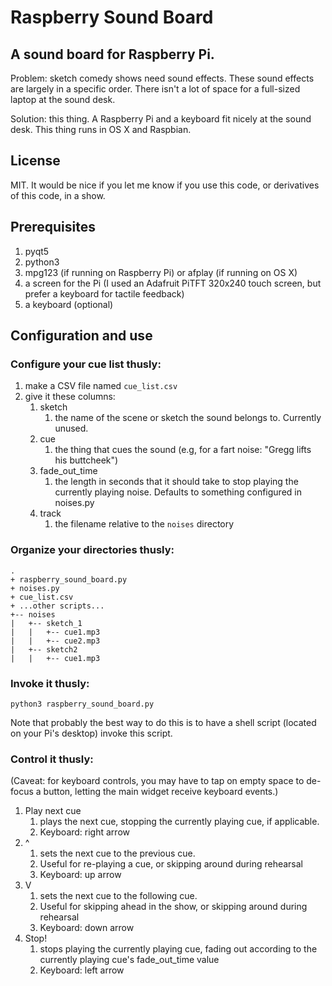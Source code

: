 # Raspberry Sound Board

## A sound board for Raspberry Pi.

Problem: sketch comedy shows need sound effects. These sound effects are largely in a specific order. There isn't a lot of space for a full-sized laptop at the sound desk. 

Solution: this thing. A Raspberry Pi and a keyboard fit nicely at the sound desk. This thing runs in OS X and Raspbian.

## License

MIT. It would be nice if you let me know if you use this code, or derivatives of this code, in a show.

## Prerequisites
1. pyqt5
1. python3
1. mpg123 (if running on Raspberry Pi) or afplay (if running on OS X)
1. a screen for the Pi (I used an Adafruit PiTFT 320x240 touch screen, but prefer a keyboard for tactile feedback)
1. a keyboard (optional)

## Configuration and use

### Configure your cue list thusly:
1. make a CSV file named `cue_list.csv`
1. give it these columns:
   1. sketch
      1. the name of the scene or sketch the sound belongs to. Currently unused.
   1. cue
      1. the thing that cues the sound (e.g, for a fart noise: "Gregg lifts his buttcheek")
   1. fade_out_time
      1. the length in seconds that it should take to stop playing the currently playing noise. Defaults to something configured in noises.py
   1. track  
      1. the filename relative to the `noises` directory

### Organize your directories thusly:
```
.
+ raspberry_sound_board.py
+ noises.py
+ cue_list.csv
+ ...other scripts...
+-- noises
|   +-- sketch_1
|   |   +-- cue1.mp3
|   |   +-- cue2.mp3
|   +-- sketch2
|   |   +-- cue1.mp3
```

### Invoke it thusly:
```
python3 raspberry_sound_board.py
```
Note that probably the best way to do this is to have a shell script (located on your Pi's desktop) invoke this script.

### Control it thusly:
(Caveat: for keyboard controls, you may have to tap on empty space to de-focus a button, letting the main widget receive keyboard events.)
1. Play next cue
   1. plays the next cue, stopping the currently playing cue, if applicable.
   1. Keyboard: right arrow
1. ^
   1. sets the next cue to the previous cue. 
   1. Useful for re-playing a cue, or skipping around during rehearsal
   1. Keyboard: up arrow
1. V
   1. sets the next cue to the following cue.
   1. Useful for skipping ahead in the show, or skipping around during rehearsal
   1. Keyboard: down arrow
1. Stop!
   1. stops playing the currently playing cue, fading out according to the currently playing cue's fade_out_time value
   1. Keyboard: left arrow
